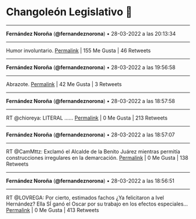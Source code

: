 # Changoleón Legislativo 🙈
*****
**Fernández Noroña** (**@fernandeznorona**) • 28-03-2022 a las 20:13:34
*****
Humor involuntario.
[Permalink](https://twitter.com/fernandeznorona/status/1508658601728036866) | 155 Me Gusta | 46 Retweets
*****
**Fernández Noroña** (**@fernandeznorona**) • 28-03-2022 a las 19:56:58
*****
Abrazote.
[Permalink](https://twitter.com/fernandeznorona/status/1508654421810552834) | 42 Me Gusta | 3 Retweets
*****
**Fernández Noroña** (**@fernandeznorona**) • 28-03-2022 a las 18:57:58
*****
RT @chioreya: LITERAL ……
[Permalink](https://twitter.com/fernandeznorona/status/1508639575874453506) | 0 Me Gusta | 213 Retweets
*****
**Fernández Noroña** (**@fernandeznorona**) • 28-03-2022 a las 18:57:07
*****
RT @CamMttz: Exclamó el Alcalde de la Benito Juárez mientras permitía construcciones irregulares en la demarcación.
[Permalink](https://twitter.com/fernandeznorona/status/1508639361826443266) | 0 Me Gusta | 138 Retweets
*****
**Fernández Noroña** (**@fernandeznorona**) • 28-03-2022 a las 18:56:51
*****
RT @LOVREGA: Por cierto, estimados fachos ¿Ya felicitaron a Ivel Hernández? Ella SÍ ganó el Oscar por su trabajo en los efectos especiales…
[Permalink](https://twitter.com/fernandeznorona/status/1508639293421637632) | 0 Me Gusta | 413 Retweets